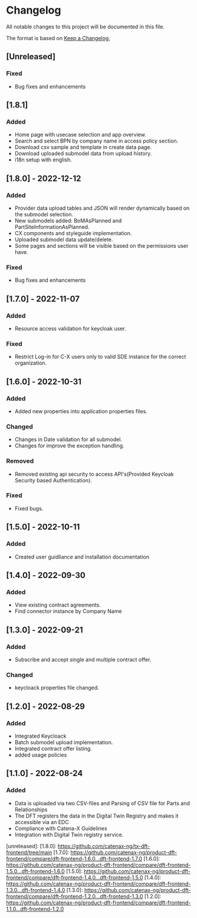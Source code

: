 # Changelog

All notable changes to this project will be documented in this file.

The format is based on [Keep a Changelog](https://keepachangelog.com/en/1.0.0/),

## [Unreleased]

### Fixed

- Bug fixes and enhancements

## [1.8.1]

### Added

- Home page with usecase selection and app overview.
- Search and select BPN by company name in access policy section.
- Download csv sample and template in create data page.
- Download uploaded submodel data from upload history.
- i18n setup with english.

## [1.8.0] - 2022-12-12

### Added

- Provider data upload tables and JSON will render dynamically based on the submodel selection.
- New submodels added: BoMAsPlanned and PartSiteInformationAsPlanned.
- CX components and styleguide implementation.
- Uploaded submodel data update/delete.
- Some pages and sections will be visible based on the permissions user have.

### Fixed

- Bug fixes and enhancements

## [1.7.0] - 2022-11-07

### Added

- Resource access validation for keycloak user.

### Fixed

- Restrict Log-in for C-X users only to valid SDE instance for the correct organization.

## [1.6.0] - 2022-10-31

### Added

- Added new properties into application properties files.

### Changed

- Changes in Date validation for all submodel.
- Changes for improve the exception handling.

### Removed

- Removed existing api security to access API's(Provided Keycloak Security based Authentication).

### Fixed

- Fixed bugs.

## [1.5.0] - 2022-10-11

### Added

- Created user guidliance and installation documentation

## [1.4.0] - 2022-09-30

### Added

- View existing contract agreements.
- Find connector instance by Company Name

## [1.3.0] - 2022-09-21

### Added

- Subscribe and accept single and multiple contract offer.

### Changed

- keycloack properties file changed.

## [1.2.0] - 2022-08-29

### Added

- Integrated Keycloack
- Batch submodel upload implementation.
- Integrated contract offer listing.
- added usage policies

## [1.1.0] - 2022-08-24

### Added

- Data is uploaded via two CSV-files and Parsing of CSV file for Parts and Relationships
- The DFT registers the data in the Digital Twin Registry and makes it accessible via an EDC
- Compliance with Catena-X Guidelines
- Integration with Digital Twin registry service.

[unreleased]:
[1.8.0]: https://github.com/catenax-ng/tx-dft-frontend/tree/main
[1.7.0]: https://github.com/catenax-ng/product-dft-frontend/compare/dft-frontend-1.6.0...dft-frontend-1.7.0
[1.6.0]: https://github.com/catenax-ng/product-dft-frontend/compare/dft-frontend-1.5.0...dft-frontend-1.6.0
[1.5.0]: https://github.com/catenax-ng/product-dft-frontend/compare/dft-frontend-1.4.0...dft-frontend-1.5.0
[1.4.0]: https://github.com/catenax-ng/product-dft-frontend/compare/dft-frontend-1.3.0...dft-frontend-1.4.0
[1.3.0]: https://github.com/catenax-ng/product-dft-frontend/compare/dft-frontend-1.2.0...dft-frontend-1.3.0
[1.2.0]: https://github.com/catenax-ng/product-dft-frontend/compare/dft-frontend-1.1.0...dft-frontend-1.2.0
